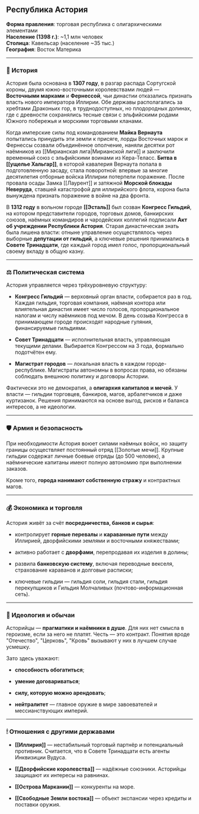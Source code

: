 ## **Республика Астория**

**Форма правления**: торговая республика с олигархическими элементами  
**Население (1398 г.)**: ~1,1 млн человек  
**Столица**: Кавельсар (население ~35 тыс.)  
**География**: Восток Материка

---

### 📜 История

Астория была основана в **1307 году**, в разгар распада Сортугской короны, двумя южно-восточными королевствами людей — **Восточными марками** и **Фернессой**, чьи династии отказались признать власть нового императора Иллирии. Обе державы располагались за хребтами Драконьих гор, в труднодоступных, но плодородных долинах, где с древности сохранялись тесные связи с эльфийскими родами Южного побережья и морскими торговыми кланами.

Когда имперские силы под командованием **Майка Вернаута** попытались принудить эти земли к присяге, лорды Восточных марок и Фернессы созвали объединённое ополчение, наняли десятки рот наёмников из [[Мирианская лига|Мирианской лиги]] и заключили временный союз с эльфийскими воинами из Кера-Теласс. **Битва в [[ущелье Хальгар]]**, в которой кавалерия Вернаута попала в подготовленную засаду, стала поворотной: впервые за многие десятилетия отборные войска Иллирии потерпели поражение. После провала осады Замка [[Лаурент]] и затяжной **Морской блокады Неверуда**, ставшей катастрофой для иллирийского флота, корона была вынуждена признать поражение в войне на два фронта.

В **1312 году** в вольном городе **[[Эсталь]]** был созван **Конгресс Гильдий**, на котором представители городов, торговых домов, банкирских союзов, наёмных командиров и чародейских коллегий подписали **Акт об учреждении Республики Астория**. Старая династическая знать была лишена власти: отныне управление осуществлялось через выборные **депутации от гильдий**, а ключевые решения принимались в **Совете Тринадцати**, где каждый город имел голос, пропорциональный своему вкладу в общую казну.


---

### ⚖️ Политическая система

Астория управляется через трёхуровневую структуру:

- **Конгресс Гильдий** — верховный орган власти, собирается раз в год. Каждая гильдия, торговая компания, наёмная контора или влиятельная династия имеет число голосов, пропорциональное налогам и числу наёмников под мечом. В день созыва Конгресса в принимающем городе происходят народные гуляния, финансируемые гильдиями.
    
- **Совет Тринадцати** — исполнительная власть, управляющая текущими делами. Выбирается Конгрессом на 3 года, формально подотчётен ему.
    
- **Магистрат городов** — локальная власть в каждом городе-республике. Магистраты автономны в вопросах права, но обязаны соблюдать внешнюю политику и договоры Астории.
    

Фактически это не демократия, а **олигархия капиталов и мечей**. У власти — гильдии торговцев, банкиров, магов, арбалетчиков и даже куртизанок. Решения принимаются на основе выгод, рисков и баланса интересов, а не идеологии.

---

### 🛡 Армия и безопасность

При необходимости Астория воюет силами наёмных войск, но защиту границы осуществляет постоянный отряд [[Золотые мечи]]. Крупные гильдии содержат личные боевые отряды (до 500 человек), а наёмнические капитаны имеют полную автономию при выполнении заказов. 

Кроме того, **города нанимают собственную стражу** и контрактных магов.

---

### 💰 Экономика и торговля

Астория живёт за счёт **посредничества, банков и сырья**:

- контролирует **горные перевалы** и **караванные пути** между Иллирией, дворфийскими землями и восточными княжествами;
    
- активно работает с **дворфами**, перепродавая их изделия в долины;
    
- развила **банковскую систему**, включая переводные векселя, страхование караванов и долговые расписки;
    
- ключевые гильдии — гильдия соли, гильдия стали, гильдия перекупщиков и Гильдия Молчаливых (почтово-информационная сеть).
    

---

### 🧭 Идеология и обычаи

Асторийцы — **прагматики и наёмники в душе**. Для них нет смысла в героизме, если за него не платят. Честь — это контракт. Понятия вроде "Отечество", "Церковь", "Кровь" вызывают у них в лучшем случае усмешку.

Зато здесь уважают:

- **способность обогатиться**;
    
- **умение договариваться**;
    
- **силу, которую можно арендовать**;
    
- **нейтралитет** — главное оружие в мире завоевателей и мессианствующих империй.
    

---

### 🕯 Отношения с другими державами

- **[[Иллирия]]** — нестабильный торговый партнёр и потенциальный противник. Считается, что в Совете Тринадцати есть агенты Инквизиции Вудуса.
    
- **[[Дворфийские королевства]]** — надёжные союзники. Асторийцы защищают их интересы на равнинах.
    
- **[[Острова Маркании]]** — конкуренты на море.
    
- **[[Свободные Земли востока]]** — объект экспансии через кредиты и поставки оружия.
